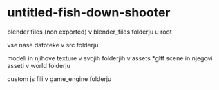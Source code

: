 # untitled-fish-down-shooter

blender files (non exported) v blender_files folderju u root

vse nase datoteke v src folderju

modeli in njihove texture v svojih folderjih v assets
    *gltf scene in njegovi asseti v world folderju

custom js fili v game_engine folderju